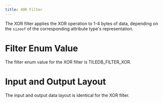 ```yaml
---
title: XOR Filter
---
```


The XOR filter applies the XOR operation to 1-4 bytes of data, depending on the `sizeof` of the corresponding attribute type's representation.

# Filter Enum Value
The filter enum value for the XOR filter is TILEDB_FILTER_XOR.

# Input and Output Layout

The input and output data layout is identical for the XOR filter.

